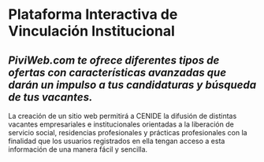 # Plataforma Interactiva de Vinculación Institucional 
## _PiviWeb.com te ofrece diferentes tipos de ofertas con características avanzadas que darán un impulso a tus candidaturas y búsqueda de tus vacantes._
La creación de un sitio web permitirá a CENIDE la difusión de distintas vacantes empresariales e institucionales orientadas a la liberación de servicio social, residencias profesionales y prácticas profesionales con la finalidad que los usuarios registrados en ella tengan acceso a esta información de una manera fácil y sencilla. 
